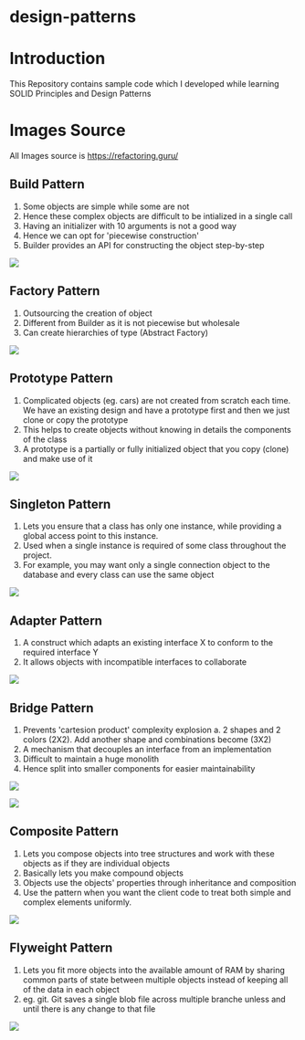 # design-patterns

# Introduction

This Repository contains sample code which I developed while learning SOLID Principles and Design Patterns

# Images Source

All Images source is https://refactoring.guru/

## Build Pattern

1. Some objects are simple while some are not
2. Hence these complex objects are difficult to be intialized in a single call
3. Having an initializer with 10 arguments is not a good way
4. Hence we can opt for 'piecewise construction'
5. Builder provides an API for constructing the object step-by-step

![](images/creational_design_patterns/builder.PNG)

## Factory Pattern

1. Outsourcing the creation of object
2. Different from Builder as it is not piecewise but wholesale
3. Can create hierarchies of type (Abstract Factory)

![](images/creational_design_patterns/factory.PNG)

## Prototype Pattern

1. Complicated objects (eg. cars) are not created from scratch each time. We have an existing design and have a prototype first and then we just clone or copy the prototype
2. This helps to create objects without knowing in details the components of the class
3. A prototype is a partially or fully initialized object that you copy (clone) and make use of it

![](images/creational_design_patterns/prototype.PNG)

## Singleton Pattern

1. Lets you ensure that a class has only one instance, while providing a global access point to this instance.
2. Used when a single instance is required of some class throughout the project.
3. For example, you may want only a single connection object to the database and every class can use the same object

![](images/creational_design_patterns/singleton.PNG)

## Adapter Pattern

1. A construct which adapts an existing interface X to conform to the required interface Y
2. It allows objects with incompatible interfaces to collaborate

![](images/structural_design_patterns/adapter.PNG)

## Bridge Pattern

1. Prevents 'cartesion product' complexity explosion
   a. 2 shapes and 2 colors (2X2). Add another shape and combinations become (3X2)
2. A mechanism that decouples an interface from an implementation
3. Difficult to maintain a huge monolith
4. Hence split into smaller components for easier maintainability

![](images/structural_design_patterns/bridge1.PNG)

![](images/structural_design_patterns/bridge2.PNG)

## Composite Pattern

1. Lets you compose objects into tree structures and work with these objects as if they are individual objects
2. Basically lets you make compound objects
3. Objects use the objects' properties through inheritance and composition
4. Use the pattern when you want the client code to treat both simple and complex elements uniformly.

![](images/structural_design_patterns/composite.JPG)


## Flyweight Pattern

1. Lets you fit more objects into the available amount of RAM by sharing common parts of state between multiple objects instead of keeping all of the data in each object
2. eg. git. Git saves a single blob file across multiple branche unless and until there is any change to that file

![](images/structural_design_patterns/flyweight.PNG)